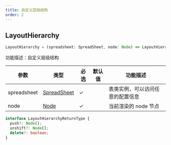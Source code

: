```yaml
---
title: 自定义层级结构
order: 2
---
```


## LayoutHierarchy

```js
LayoutHierarchy = (spreadsheet: SpreadSheet, node: Node) => LayoutHierarchyReturnType;
```

功能描述：自定义层级结构

| 参数 | 类型 | 必选  | 默认值 | 功能描述 |
| --- | --- | ---  | --- | --- |
| spreadsheet | [SpreadSheet](/zh/docs/api/basic-class/spreadsheet) | ✓ |    | 表类实例，可以访问任意的配置信息 |
| node | [Node](/zh/docs/api/basic-class/node) | ✓ |  |   当前渲染的 node 节点 |

```ts
interface LayoutHierarchyReturnType {
  push?: Node[];
  unshift?: Node[];
  delete?: boolean;
}
```
